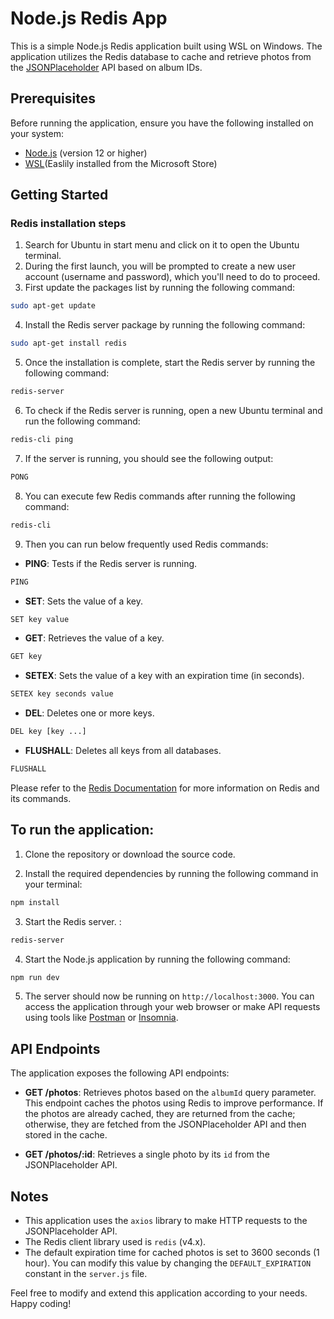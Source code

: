 # Node.js Redis App

This is a simple Node.js Redis application built using WSL on Windows. The application utilizes the Redis database to
cache and retrieve photos from the [JSONPlaceholder](https://jsonplaceholder.typicode.com) API based on album IDs.

## Prerequisites

Before running the application, ensure you have the following installed on your system:

- [Node.js](https://nodejs.org) (version 12 or higher)
- [WSL](https://www.microsoft.com/store/productId/9PN20MSR04DW)(Easlily installed from the Microsoft Store)

## Getting Started

### Redis installation steps

1. Search for Ubuntu in start menu and click on it to open the Ubuntu terminal.
2. During the first launch, you will be prompted to create a new user account (username and password), which you'll need
   to do to proceed.
3. First update the packages list by running the following command:

```bash
sudo apt-get update
```

4. Install the Redis server package by running the following command:

```bash
sudo apt-get install redis
```

5. Once the installation is complete, start the Redis server by running the following command:

```bash
redis-server
```

6. To check if the Redis server is running, open a new Ubuntu terminal and run the following command:

```bash
redis-cli ping
```

7. If the server is running, you should see the following output:

```bash
PONG
```

8. You can execute few Redis commands after running the following command:

```bash
redis-cli
```

9. Then you can run below frequently used Redis commands:

- **PING**: Tests if the Redis server is running.

```bash
PING
```

- **SET**: Sets the value of a key.

```bash
SET key value
```

- **GET**: Retrieves the value of a key.

```bash
GET key
```

- **SETEX**: Sets the value of a key with an expiration time (in seconds).

```bash
SETEX key seconds value
```

- **DEL**: Deletes one or more keys.

```bash
DEL key [key ...]
```

- **FLUSHALL**: Deletes all keys from all databases.

```bash
FLUSHALL
```

Please refer to the [Redis Documentation](https://redis.io/documentation) for more information on Redis and its
commands.

## To run the application:

1. Clone the repository or download the source code.

2. Install the required dependencies by running the following command in your terminal:

```bash
npm install
```

3. Start the Redis server. :

```bash
redis-server
```

4. Start the Node.js application by running the following command:

```bash
npm run dev
```

5. The server should now be running on `http://localhost:3000`. You can access the application through your web browser
   or make API requests using tools like [Postman](https://www.postman.com)
   or [Insomnia](https://insomnia.rest/download).

## API Endpoints

The application exposes the following API endpoints:

- **GET /photos**: Retrieves photos based on the `albumId` query parameter. This endpoint caches the photos using Redis
  to improve performance. If the photos are already cached, they are returned from the cache; otherwise, they are
  fetched from the JSONPlaceholder API and then stored in the cache.

- **GET /photos/:id**: Retrieves a single photo by its `id` from the JSONPlaceholder API.

## Notes

- This application uses the `axios` library to make HTTP requests to the JSONPlaceholder API.
- The Redis client library used is `redis` (v4.x).
- The default expiration time for cached photos is set to 3600 seconds (1 hour). You can modify this value by changing
  the `DEFAULT_EXPIRATION` constant in the `server.js` file.

Feel free to modify and extend this application according to your needs. Happy coding!
